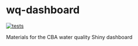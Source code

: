 # wq-dashboard

[![tests](https://github.com/choctawhatchee-basin-alliance/wq-dashboard/actions/workflows/tests.yaml/badge.svg)](https://github.com/choctawhatchee-basin-alliance/wq-dashboard/actions/workflows/tests.yaml)

Materials for the CBA water quality Shiny dashboard